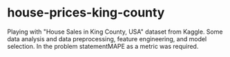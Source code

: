 # house-prices-king-county
Playing with "House Sales in King County, USA" dataset from Kaggle. Some data analysis and data preprocessing, feature engineering, and model selection. In the problem statementMAPE as a metric was required.
